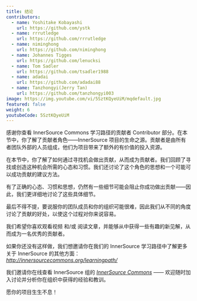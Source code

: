 ```yaml
---
title: 结论
contributors:
  - name: Yoshitake Kobayashi
    url: https://github.com/ystk
  - name: rrrutledge
    url: https://github.com/rrrutledge
  - name: niminghong
    url: https://github.com/niminghong
  - name: Johannes Tigges
    url: https://github.com/lenucksi
  - name: Tom Sadler
    url: https://github.com/tsadler1988
  - name: adadai
    url: https://github.com/adadai88
  - name: Tanzhongyi(Jerry Tan)
    url: https://github.com/tanzhongyi003
image: https://img.youtube.com/vi/5SztKQyeUiM/mqdefault.jpg
featured: false
weight: 6
youtubeCode: 5SztKQyeUiM
---
```

<div class="paragraph">
<p>感谢你查看 InnerSource Commons 学习路径的贡献者 Contributor 部分。在本节中，你了解了贡献者角色——InnerSource 项目的生命之源。贡献者是由所有者团队外部的人员组成，他们为项目带来了额外的有价值的投入资源。</p>
</div>
<div class="paragraph">
<p>在本节中，你了解了如何通过寻找机会做出贡献，从而成为贡献者。我们回顾了寻找或创造这种机会所需的心态和习惯。我们还讨论了这个角色的思想和一个可能可以成功贡献的建议方法。</p>
</div>
<div class="paragraph">
<p>有了正确的心态、习惯和思想，仍然有一些细节可能会阻止你成功做出贡献——因此，我们更详细地讨论了这些具体细节。</p>
</div>
<div class="paragraph">
<p>最后不得不提，要说服你的团队成员和你的组织可能很难，因此我们从不同的角度讨论了贡献的好处，以使这个过程对你来说容易。</p>
</div>
<div class="paragraph">
<p>我们希望你喜欢观看视频 和/或 阅读文章，并能够从中获得一些有趣的新见解，从而成为一名优秀的贡献者。</p>
</div>
<div class="paragraph">
<p>如果你还没有这样做，我们想邀请你在我们的 InnerSource 学习路径中了解更多关于 InnerSource 的其他方面： <a href="https://innersourcecommons.org/learningpath/"><em>http://innersourcecommons.org/learningpath/</em></a></p>
</div>
<div class="paragraph">
<p>我们邀请你在线查看 InnerSource 组的 <a href="http://innersourcecommons.org/"><em>InnerSource Commons</em></a> —— 欢迎随时加入讨论并分析你在组织中获得的经验和教训。</p>
</div>
<div class="paragraph">
<p>愿你的项目生生不息！</p>
</div>
<!--- This file autogenerated from https://github.com/InnerSourceCommons/InnerSourceLearningPath/blob/main/scripts -->